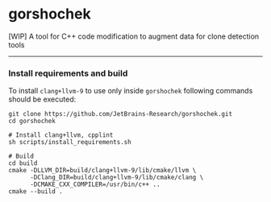 # gorshochek
[WIP] A tool for C++ code modification to augment data for clone detection tools

-------------
### Install requirements and build
To install `clang+llvm-9` to use only inside `gorshochek` following commands should be executed: 
```
git clone https://github.com/JetBrains-Research/gorshochek.git
cd gorshochek

# Install clang+llvm, cpplint
sh scripts/install_requirements.sh

# Build
cd build
cmake -DLLVM_DIR=build/clang+llvm-9/lib/cmake/llvm \
      -DClang_DIR=build/clang+llvm-9/lib/cmake/clang \
      -DCMAKE_CXX_COMPILER=/usr/bin/c++ ..
cmake --build .
```
